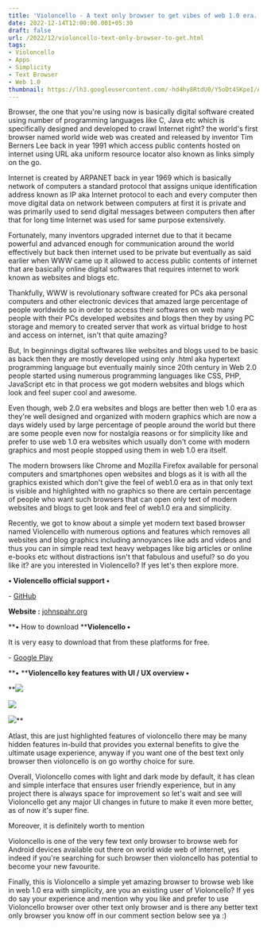```yaml
---
title: 'Violoncello - A text only browser to get vibes of web 1.0 era.'
date: 2022-12-14T12:00:00.001+05:30
draft: false
url: /2022/12/violoncello-text-only-browser-to-get.html
tags: 
- Violoncello
- Apps
- Simplicity
- Text Browser
- Web 1.0
thumbnail: https://lh3.googleusercontent.com/-hd4hy8RtdU0/Y5oDt4SKpeI/AAAAAAAAPvo/fXUhAbl92LIvB710fMh61Y8OZ6jLmQKGACNcBGAsYHQ/s1600/1671037874464194-0.png
---
```


  

  

Browser, the one that you're using now is basically digital software created using number of programming languages like C, Java etc which is specifically designed and developed to crawl Internet right? the world's first browser named world wide web was created and released by inventor Tim Berners Lee back in year 1991 which access public contents hosted on internet using URL aka uniform resource locator also known as links simply on the go.

  

Internet is created by ARPANET back in year 1969 which is basically network of computers a standard protocol that assigns unique identification address known as IP aka Internet protocol to each and every computer then move digital data on network between computers at first it is private and was primarily used to send digital messages between computers then after that for long time Internet was used for same purpose extensively.

  

Fortunately, many inventors upgraded internet due to that it became powerful and advanced enough for communication around the world effectively but back then internet used to be private but eventually as said earlier when WWW came up it allowed to access public contents of internet that are basically online digital softwares that requires internet to work known as websites and blogs etc.

  

Thankfully, WWW is revolutionary software created for PCs aka personal computers and other electronic devices that amazed large percentage of people worldwide so in order to access their softwares on web many people with their PCs developed websites and blogs then they by using PC storage and memory to created server that work as virtual bridge to host and access on internet, isn't that quite amazing?

  

But, In beginnings digital softwares like websites and blogs used to be basic as back then they are mostly developed using only .html aka hypertext programming language but eventually mainly since 20th century in Web 2.0 people started using numerous programming languages like CSS, PHP, JavaScript etc in that process we got modern websites and blogs which look and feel super cool and awesome.

  

Even though, web 2.0 era websites and blogs are better then web 1.0 era as they're well designed and organized with modern graphics which are now a days widely used by large percentage of people around the world but there are some people even now for nostalgia reasons or for simplicity like and prefer to use web 1.0 era websites which usually don't come with modern graphics and most people stopped using them in web 1.0 era itself.

  

The modern browsers like Chrome and Mozilla Firefox available for personal computers and smartphones open websites and blogs as it is with all the graphics existed which don't give the feel of web1.0 era as in that only text is visible and highlighted with no graphics so there are certain percentage of people who want such browsers that can open only text of modern websites and blogs to get look and feel of web1.0 era and simplicity.

  

Recently, we got to know about a simple yet modern text based browser named Violencello with numerous options and features which removes all websites and blog graphics including annoyances like ads and videos and thus you can in simple read text heavy webpages like big articles or online e-books etc without distractions isn't that fabulous and useful? so do you like it? are you interested in Violencello? If yes let's then explore more.

**• Violencello official support •**

\- [GitHub](https://github.com/johnspahr)

**Website :** [johnspahr.org](http://johnspahr.org)

**• How to download ****Violencello •**

It is very easy to download that from these platforms for free.

  

\- [Google Play](https://play.google.com/store/apps/details?id=com.tectrasystems.violoncello)

**• ****Violencello key features with UI / UX overview •**

 **![](https://lh3.googleusercontent.com/-B3N4UZS4O-U/Y5rxls2O7oI/AAAAAAAAPwE/heEfg7XInU4A4nn-7-Htp3jc4PEnRhENQCNcBGAsYHQ/s1600/1671098769592345-0.png) 

 ![](https://lh3.googleusercontent.com/-bR5LhF3KuKU/Y5rxkSXgCkI/AAAAAAAAPwA/xt4YYhRxvFU-TfXi7gOhPS3tXrDxXy0nwCNcBGAsYHQ/s1600/1671098764230915-1.png) 

 ![](https://lh3.googleusercontent.com/-_98fhww6Bv4/Y5rxi_B8DCI/AAAAAAAAPv8/ngH2GfGbjrwlF84mJKzsKOVF5ixBjsQzwCNcBGAsYHQ/s1600/1671098758888558-2.png)** 

Atlast, this are just highlighted features of violoncello there may be many hidden features in-build that provides you external benefits to give the ultimate usage experience, anyway if you want one of the best text only browser then violoncello is on go worthy choice for sure.

  

Overall, Violoncello comes with light and dark mode by default, it has clean and simple interface that ensures user friendly experience, but in any project there is always space for improvement so let's wait and see will Violoncello get any major UI changes in future to make it even more better, as of now it's super fine.

  

Moreover, it is definitely worth to mention 

Violoncello is one of the very few text only browser to browse web for Android devices available out there on world wide web of internet, yes indeed if you're searching for such browser then violoncello has potential to become your new favourite.

  

Finally, this is Violoncello a simple yet amazing browser to browse web like in web 1.0 era with simplicity, are you an existing user of Violoncello? If yes do say your experience and mention why you like and prefer to use Violoncello browser over other text only browser and is there any better text only browser you know off in our comment section below see ya :)